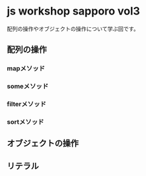 # js workshop sapporo vol3

配列の操作やオブジェクトの操作について学ぶ回です。

## 配列の操作

### mapメソッド

### someメソッド

### filterメソッド

### sortメソッド

## オブジェクトの操作

## リテラル
